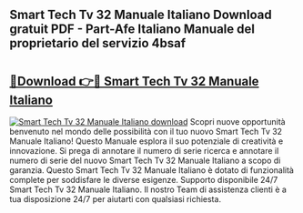 ## Smart Tech Tv 32 Manuale Italiano Download gratuit PDF - Part-Afe Italiano Manuale del proprietario del servizio 4bsaf

# <h2><a href="http://dfbqoz.blite.top/?on=Smart+Tech+Tv+32+Manuale+Italiano">🔗Download 👉🔴 Smart Tech Tv 32 Manuale Italiano</a></h2>

[![Smart Tech Tv 32 Manuale Italiano download](https://i.imgur.com/lujVjoI.png)](http://dfbqoz.blite.top/?on=Smart+Tech+Tv+32+Manuale+Italiano)
Scopri nuove opportunità benvenuto nel mondo delle possibilità con il tuo nuovo Smart Tech Tv 32 Manuale Italiano! Questo Manuale esplora il suo potenziale di creatività e innovazione. Si prega di annotare il numero di serie ricerca e annotare il numero di serie del nuovo Smart Tech Tv 32 Manuale Italiano a scopo di garanzia. Questo Smart Tech Tv 32 Manuale Italiano è dotato di funzionalità complete per soddisfare le diverse esigenze. Supporto disponibile 24/7 Smart Tech Tv 32 Manuale Italiano. Il nostro Team di assistenza clienti è a tua disposizione 24/7 per aiutarti con qualsiasi richiesta.
